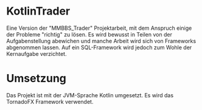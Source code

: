 # KotlinTrader
Eine Version der "MMBBS_Trader" Projektarbeit, mit dem Anspruch einige der Probleme "richtig" zu lösen.
Es wird bewusst in Teilen von der Aufgabenstellung abewichen und manche Arbeit wird sich von Frameworks abgenommen lassen.
Auf ein SQL-Framework wird jedoch zum Wohle der Kernaufgabe verzichtet.

# Umsetzung
Das Projekt ist mit der JVM-Sprache Kotlin umgesetzt.
Es wird das TornadoFX Framework verwendet.
